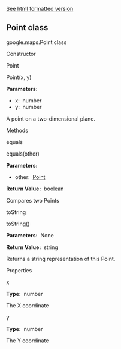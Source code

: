 [See html formatted version](https://huasofoundries.github.io/google-maps-documentation/Point.html)


Point class
-----------

google.maps.Point class

Constructor

Point

Point(x, y)

**Parameters:** 

*   x:  number
*   y:  number

A point on a two-dimensional plane.

Methods

equals

equals(other)

**Parameters:** 

*   other:  [Point](https://github.com/amenadiel/google-maps-documentation/blob/master/docs/Point.md)

**Return Value:**  boolean

Compares two Points

toString

toString()

**Parameters:**  None

**Return Value:**  string

Returns a string representation of this Point.

Properties

x

**Type:**  number

The X coordinate

y

**Type:**  number

The Y coordinate